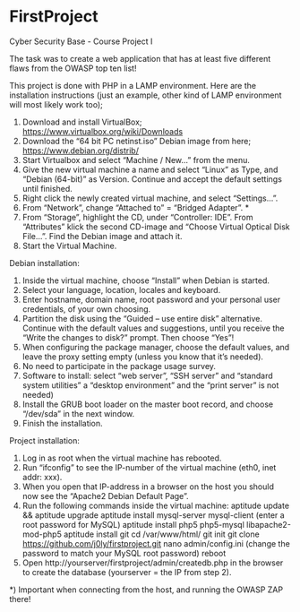 # FirstProject

Cyber Security Base - Course Project I

The task was to create a web application that has at least five different flaws from the OWASP top ten list! 

This project is done with PHP in a LAMP environment. 
Here are the installation instructions (just an example, other kind of LAMP environment will most likely work too);

1.	Download and install VirtualBox; https://www.virtualbox.org/wiki/Downloads
2.	Download the “64 bit PC netinst.iso” Debian image from here; https://www.debian.org/distrib/
3.	Start Virtualbox and select “Machine / New…” from the menu.
4.	Give the new virtual machine a name and select “Linux” as Type, and “Debian (64-bit)” as Version. Continue and accept the default settings until finished.
5.	Right click the newly created virtual machine, and select “Settings…”.
6.	From “Network”, change “Attached to” = “Bridged Adapter”. *
7.	From “Storage”, highlight the CD, under “Controller: IDE”. From “Attributes” klick the second CD-image and “Choose Virtual Optical Disk File…”. Find the Debian image and attach it.
8.	Start the Virtual Machine.


Debian installation:

1.	Inside the virtual machine, choose “Install” when Debian is started.
2.	Select your language, location, locales and keyboard.
3.	Enter hostname, domain name, root password and your personal user credentials, of your own choosing. 
4.	Partition the disk using the “Guided – use entire disk” alternative. Continue with the default values and suggestions, until you receive the “Write the changes to disk?” prompt. Then choose “Yes”!
5.	When configuring the package manager, choose the default values, and leave the proxy setting empty (unless you know that it’s needed).
6.	No need to participate in the package usage survey.
7.	Software to install: select “web server”, “SSH server” and “standard system utilities” a “desktop environment” and the “print server” is not needed)
8.	Install the GRUB boot loader on the master boot record, and choose “/dev/sda” in the next window.
9.	Finish the installation. 


Project installation:

1.	Log in as root when the virtual machine has rebooted.
2.	Run “ifconfig” to see the IP-number of the virtual machine (eth0, inet addr: xxx).
3.	When you open that IP-address in a browser on the host you should now see the “Apache2 Debian Default Page”.
4.	Run the following commands inside the virtual machine:
aptitude update && aptitude upgrade
aptitude install mysql-server mysql-client (enter a root password for MySQL)
aptitude install php5 php5-mysql libapache2-mod-php5
aptitude install git
cd /var/www/html/
git init
git clone https://github.com/j0ly/firstproject.git
nano admin/config.ini (change the password to match your MySQL root password)
reboot
5.	Open http://yourserver/firstproject/admin/createdb.php in the browser to create the database (yourserver = the IP from step 2).



*) Important when connecting from the host, and running the OWASP ZAP there!
